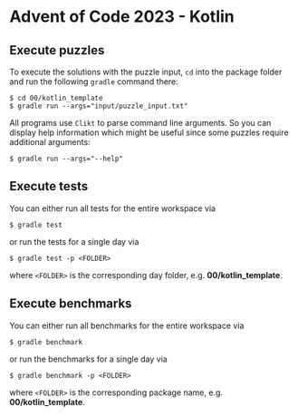 # Advent of Code 2023 - Kotlin

## Execute puzzles

To execute the solutions with the puzzle input, `cd` into the package folder and run the following `gradle` command there:

```
$ cd 00/kotlin_template
$ gradle run --args="input/puzzle_input.txt"
```

All programs use `Clikt` to parse command line arguments. So you can display help information which might be useful since some puzzles require additional arguments:
```
$ gradle run --args="--help"
```

## Execute tests

You can either run all tests for the entire workspace via
```
$ gradle test
```
or run the tests for a single day via
```
$ gradle test -p <FOLDER>
```
where `<FOLDER>` is the corresponding day folder, e.g. **00/kotlin_template**.

## Execute benchmarks

You can either run all benchmarks for the entire workspace via
```
$ gradle benchmark
```
or run the benchmarks for a single day via
```
$ gradle benchmark -p <FOLDER>
```
where `<FOLDER>` is the corresponding package name, e.g. **00/kotlin_template**.
